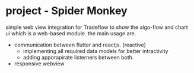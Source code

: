 # project - Spider Monkey

simple web view integration for Tradeflow to show the algo-flow and chart ui which is a web-based module. the main usage are.

- communication between flutter and reactjs. (reactive)
    - implementing all required data models for better intractivity
    - adding apporapirate listerners between both.
- responsive webview